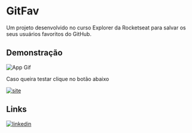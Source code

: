 # GitFav
Um projeto desenvolvido no curso Explorer da Rocketseat para salvar os seus usuários favoritos do GitHub.


## Demonstração
![App Gif](https://media.giphy.com/media/v1.Y2lkPTc5MGI3NjExN2Q0ODA1NWYyY2Z2dXo1amppMTc1aWplZjk3ems0cGlsYW1ibjkzdSZlcD12MV9pbnRlcm5hbF9naWZfYnlfaWQmY3Q9Zw/KLIC17CX98siU8X5nq/giphy.gif)

Caso queira testar clique no botão abaixo

[![site](https://img.shields.io/badge/GitFav%20Page-222222?style=for-the-badge&logo=GitHub%20Pages&logoColor=white)](https://thiagovirtuoso.github.io/GitFav/)
## Links
[![linkedin](https://img.shields.io/badge/linkedin-0A66C2?style=for-the-badge&logo=linkedin&logoColor=white)](https://www.linkedin.com/in/thiago-virtuoso-55a393285/)
